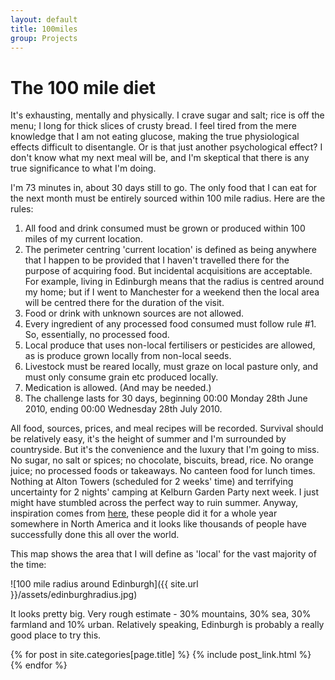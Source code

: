 ```yaml
---
layout: default
title: 100miles
group: Projects
---
```


# The 100 mile diet

It's exhausting, mentally and physically. I crave sugar and salt; rice is off the menu; I long for thick slices of crusty bread. I feel tired from the mere knowledge that I am not eating glucose, making the true physiological effects difficult to disentangle. Or is that just another psychological effect? I don't know what my next meal will be, and I'm skeptical that there is any true significance to what I'm doing.

<!--more-->

I'm 73 minutes in, about 30 days still to go. The only food that I can eat for the next month must be entirely sourced within 100 mile radius. Here are the rules:

1. All food and drink consumed must be grown or produced within 100 miles of my current location.
2. The perimeter centring 'current location' is defined as being anywhere that I happen to be provided that I haven't travelled there for the purpose of acquiring food. But incidental acquisitions are acceptable. For example, living in Edinburgh means that the radius is centred around my home; but if I went to Manchester for a weekend then the local area will be centred there for the duration of the visit.
3. Food or drink with unknown sources are not allowed.
4. Every ingredient of any processed food consumed must follow rule #1. So, essentially, no processed food.
5. Local produce that uses non-local fertilisers or pesticides are allowed, as is produce grown locally from non-local seeds.
6. Livestock must be reared locally, must graze on local pasture only, and must only consume grain etc produced locally.
7. Medication is allowed. (And may be needed.)
8. The challenge lasts for 30 days, beginning 00:00 Monday 28th June 2010, ending 00:00 Wednesday 28th July 2010.

All food, sources, prices, and meal recipes will be recorded. Survival should be relatively easy, it's the height of summer and I'm surrounded by countryside. But it's the convenience and the luxury that I'm going to miss. No sugar, no salt or spices; no chocolate, biscuits, bread, rice. No orange juice; no processed foods or takeaways. No canteen food for lunch times. Nothing at Alton Towers (scheduled for 2 weeks' time) and terrifying uncertainty for 2 nights' camping at Kelburn Garden Party next week. I just might have stumbled across the perfect way to ruin summer. Anyway, inspiration comes from [here](http://en.wikipedia.org/wiki/The_100-Mile_Diet), these people did it for a whole year somewhere in North America and it looks like thousands of people have successfully done this all over the world.

This map shows the area that I will define as 'local' for the vast majority of the time:

![100 mile radius around Edinburgh]({{ site.url }}/assets/edinburghradius.jpg)

It looks pretty big. Very rough estimate - 30% mountains, 30% sea, 30% farmland and 10% urban. Relatively speaking, Edinburgh is probably a really good place to try this.

{% for post in site.categories[page.title] %}
{% include post_link.html %}
{% endfor %}
